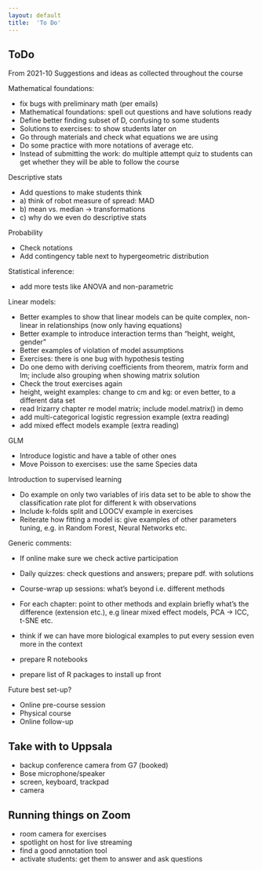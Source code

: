 ```yaml
---
layout: default
title:  'To Do'
---
```



## ToDo

From 2021-10
Suggestions and ideas as collected throughout the course

Mathematical foundations:
- fix bugs with preliminary math (per emails)
- Mathematical foundations: spell out questions and have solutions ready
- Define better finding subset of D, confusing to some students
- Solutions to exercises: to show students later on
- Go through materials and check what equations we are using
- Do some practice with more notations of average etc.
- Instead of submitting the work: do multiple attempt quiz to students can get whether they will be able to follow the course

Descriptive stats
- Add questions to make students think
- a) think of robot measure of spread: MAD
- b) mean vs.  median -> transformations
- c) why do we even do descriptive stats

Probability
- Check notations
- Add contingency table next to hypergeometric distribution

Statistical inference:
- add more tests like ANOVA and non-parametric

Linear models:
- Better examples to show that linear models can be quite complex, non-linear in relationships (now only having equations)
- Better example to introduce interaction terms than “height, weight, gender”
- Better examples of violation of model assumptions
- Exercises: there is one bug with hypothesis testing
- Do one demo with deriving coefficients from theorem, matrix form and lm; include also grouping when showing matrix solution
- Check the trout exercises again
- height, weight examples: change to cm and kg: or even better, to a different data set
- read Irizarry chapter re model matrix; include model.matrix() in demo
- add multi-categorical logistic regression example (extra reading)
- add mixed effect models example (extra reading)

GLM
- Introduce logistic and have a table of other ones
- Move Poisson to exercises: use the same Species data

Introduction to supervised learning
- Do example on only two variables of iris data set to be able to show the classification rate plot for different k with observations
- Include k-folds split and LOOCV example in exercises
- Reiterate how fitting a model is: give examples of other parameters tuning, e.g. in Random Forest, Neural Networks etc.

Generic comments:
- If online make sure we check active participation
- Daily quizzes: check questions and answers; prepare pdf. with solutions
- Course-wrap up sessions: what’s beyond i.e. different methods  
- For each chapter: point to other methods and explain briefly what’s the difference (extension etc.), e.g linear mixed effect models, PCA -> ICC, t-SNE etc.
- think if we can have more biological examples to put every session  even more in the context

- prepare R notebooks
- prepare list of R packages to install up front

Future best set-up?
- Online pre-course session
- Physical course
- Online follow-up


## Take with to Uppsala
- backup conference camera from G7 (booked)
- Bose microphone/speaker
- screen, keyboard, trackpad
- camera

## Running things on Zoom
- room camera for exercises
- spotlight on host for live streaming
- find a good annotation tool
- activate students: get them to answer and ask questions
